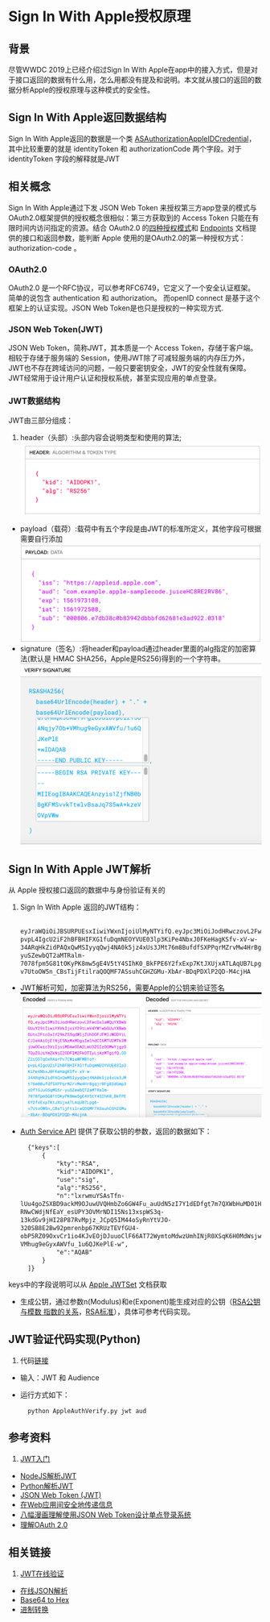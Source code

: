 # Sign In With Apple授权原理

## 背景
尽管WWDC 2019上已经介绍过Sign In With Apple在app中的接入方式，但是对于接口返回的数据有什么用，怎么用都没有提及和说明。本文就从接口的返回的数据分析Apple的授权原理与这种模式的安全性。

## Sign In With Apple返回数据结构
Sign In With Apple返回的数据是一个类 [ASAuthorizationAppleIDCredential](https://developer.apple.com/documentation/authenticationservices/asauthorizationappleidcredential)，其中比较重要的就是 identityToken 和 authorizationCode 两个字段。对于 identityToken 字段的解释就是JWT

## 相关概念
Sign In With Apple通过下发 JSON Web Token 来授权第三方app登录的模式与OAuth2.0框架提供的授权概念很相似：第三方获取到的 Access Token 只能在有限时间内访问指定的资源。结合 OAuth2.0 的[四种授权模式](http://www.ruanyifeng.com/blog/2019/04/oauth-grant-types.html)和 [Endpoints](https://developer.apple.com/documentation/signinwithapplerestapi) 文档提供的接口和返回参数，能判断 Apple 使用的是OAuth2.0的第一种授权方式：authorization-code 。

### OAuth2.0
OAuth2.0 是一个RFC协议，可以参考RFC6749，它定义了一个安全认证框架。简单的说包含 authentication 和 authorization。 而openID connect 是基于这个框架上的认证实现。JSON Web Token是也只是授权的一种实现方式.

### JSON Web Token(JWT)
JSON Web Token，简称JWT，其本质是一个 Access Token，存储于客户端。相较于存储于服务端的 Session，使用JWT除了可减轻服务端的内存压力外，JWT也不存在跨域访问的问题，一般只要密钥安全，JWT的安全性就有保障。JWT经常用于设计用户认证和授权系统，甚至实现应用的单点登录。

### JWT数据结构
JWT由三部分组成：

1. header（头部）:头部内容会说明类型和使用的算法;![](./header.png)
- payload（载荷）:载荷中有五个字段是由JWT的标准所定义，其他字段可根据需要自行添加![](./payload.png)
- signature（签名）:将header和payload通过header里面的alg指定的加密算法(默认是 HMAC SHA256，Apple是RS256)得到的一个字符串。![](./signature.png)


## Sign In With Apple JWT解析
从 Apple 授权接口返回的数据中与身份验证有关的

1. Sign In With Apple 返回的JWT结构：

		eyJraWQiOiJBSURPUEsxIiwiYWxnIjoiUlMyNTYifQ.eyJpc3MiOiJodHRwczovL2FwcGxlaWQuYXBwbGUuY29tIiwiYXVkIjoiY29tLmV4YW1wbGUuYXBwbGUtc2FtcGxlY29kZS5qdWljZUhDOFJFMlJWODYiLCJleHAiOjE1NjE5NzMxMDgsImlhdCI6MTU2MTk3MjUwOCwic3ViIjoiMDAwODA2LmU3ZGIzOGMwYjgzOTQyZGJiYmZkNjI2ODFlM2FkOTIyLjAzMTgifQ.GDZ2iGD7qOxRAsrPv7CWiaWFMB1oY-pvpL4IgcU2iF2hBFBHIFXG1fuDqmNEOYVUE03lp3KiPe4NbxJ0FKeHagKSfv-xV-w-34ARqHkZidPAQxQwMSIyyqQwj4NA0k5jz4xUs3JMt76m8BufdfSXPPqrMZrvMw4HrBgqjrBFg83dGmp3zDf1GJuG5qMG5r-yuSZewbQT2aMTRalm-7078fpm5G81tOKyPK8mw5gE4V5tY4SIhK0_BkFPE6Y2fxExp7KtJXUjxATLAqUB7Lpg6-v7UtoOW5n_CBsTijFtilraQOQMF7ASsuhCGHZGMu-XbAr-BDqPDXlP2QD-M4cjHA	
- JWT解析可知，加密算法为RS256，需要Apple的公钥来验证签名
![](./jwt_encode_decode.png)
- [Auth Service API](https://developer.apple.com/documentation/signinwithapplerestapi/fetch_apple_s_public_key_for_verifying_token_signature) 提供了获取公钥的参数，返回的数据如下：

		{"keys":[
	        {
	            "kty":"RSA",
	            "kid":"AIDOPK1",
	            "use":"sig",
	            "alg":"RS256",
	            "n":"lxrwmuYSAsTfn-lUu4goZSXBD9ackM9OJuwUVQHmbZo6GW4Fu_auUdN5zI7Y1dEDfgt7m7QXWbHuMD01HLnD4eRtY-RNwCWdjNfEaY_esUPY3OVMrNDI15Ns13xspWS3q-13kdGv9jHI28P87RvMpjz_JCpQ5IM44oSyRnYtVJO-320SB8E2Bw92pmrenbp67KRUzTEVfGU4-obP5RZ09OxvCr1io4KJvEOjDJuuoClF66AT72WymtoMdwzUmhINjR0XSqK6H0MdWsjw7ysyd_JhmqX5CAaT9Pgi0J8lU_pcl215oANqjy7Ob-VMhug9eGyxAWVfu_1u6QJKePlE-w",
	            "e":"AQAB"
	        }
        ]}
keys中的字段说明可以从 [Apple JWTSet](https://developer.apple.com/documentation/signinwithapplerestapi/jwkset/keys) 文档获取
- 生成公钥，通过参数n(Modulus)和e(Exponent)能生成对应的公钥（[RSA公钥与模数 指数的关系](https://www.cnblogs.com/masako/p/7660418.html)，[RSA标准](https://crypto.stackexchange.com/questions/18031/how-to-find-modulus-from-a-rsa-public-key)），具体可参考代码实现。

## JWT验证代码实现(Python)
1. 代码[链接](https://github.com/huweitao/PythonScripts/blob/master/AppleAuthVerify.py)
- 输入：JWT 和 Audience
- 运行方式如下：
	
		python AppleAuthVerify.py jwt aud

## 参考资料
1. [JWT入门](http://www.ruanyifeng.com/blog/2018/07/json_web_token-tutorial.html)
- [NodeJS解析JWT](https://www.jianshu.com/p/2036987a22fb)
- [Python解析JWT](https://segmentfault.com/a/1190000010312468)
- [JSON Web Token (JWT)](https://tools.ietf.org/html/draft-ietf-oauth-json-web-token-32)
- [在Web应用间安全地传递信息](http://blog.leapoahead.com/2015/09/06/understanding-jwt/)
- [八幅漫画理解使用JSON Web Token设计单点登录系统](http://blog.leapoahead.com/2015/09/07/user-authentication-with-jwt/)
- [理解OAuth 2.0](http://www.ruanyifeng.com/blog/2014/05/oauth_2_0.html)

## 相关链接
1. [JWT在线验证](https://jwt.io/)
- [在线JSON解析](https://www.json.cn/)
- [Base64 to Hex](https://cryptii.com/pipes/base64-to-hex)
- [进制转换](https://tool.lu/hexconvert/)